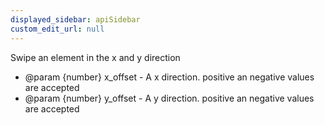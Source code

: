 ```yaml
---
displayed_sidebar: apiSidebar
custom_edit_url: null
---
```


Swipe an element in the x and y direction

   * @param {number} x_offset - A x direction. positive an negative values are accepted
   * @param {number} y_offset - A y direction. positive an negative values are accepted
